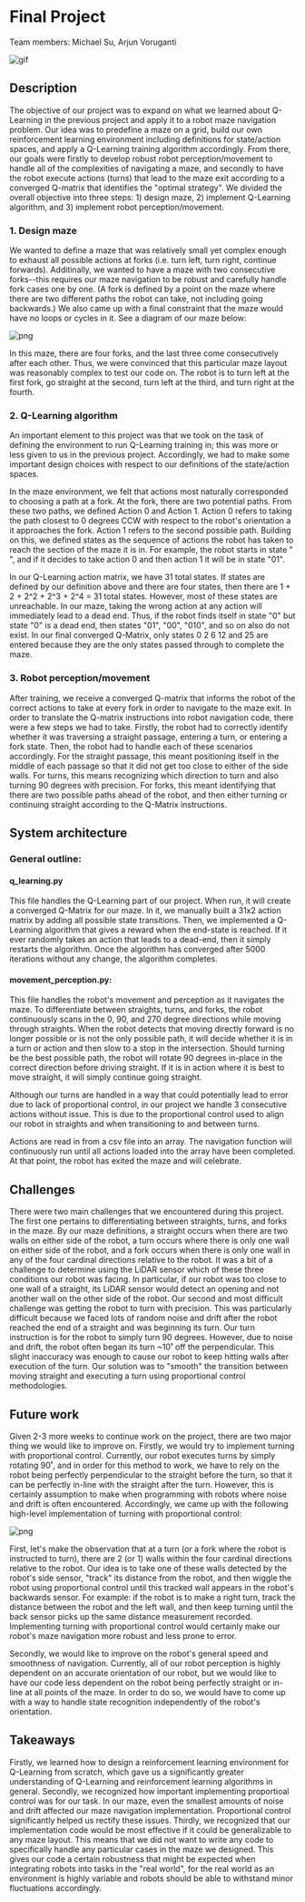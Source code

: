 # Final Project

Team members: Michael Su, Arjun Voruganti

![gif](https://github.com/mi-s/final_project/blob/main/maze_run.gif)

## Description

The objective of our project was to expand on what we learned about Q-Learning in the previous project and apply it to a robot maze navigation problem. Our idea was to predefine a maze on a grid, build our own reinforcement learning environment including definitions for state/action spaces, and apply a Q-Learning training algorithm accordingly. From there, our goals were firstly to develop robust robot perception/movement to handle all of the complexities of navigating a maze, and secondly to have the robot execute actions (turns) that lead to the maze exit according to a converged Q-matrix that identifies the "optimal strategy". We divided the overall objective into three steps: 1) design maze, 2) implement Q-Learning algorithm, and 3) implement robot perception/movement.

### 1. Design maze

We wanted to define a maze that was relatively small yet complex enough to exhaust all possible actions at forks (i.e. turn left, turn right, continue forwards). Additinally, we wanted to have a maze with two consecutive forks--this requires our maze navigation to be robust and carefully handle fork cases one by one. (A fork is defined by a point on the maze where there are two different paths the robot can take, not including going backwards.) We also came up with a final constraint that the maze would have no loops or cycles in it. See a diagram of our maze below:

![png](https://github.com/mi-s/final_project/blob/main/maze%20layout.png)

In this maze, there are four forks, and the last three come consecutively after each other. Thus, we were convinced that this particular maze layout was reasonably complex to test our code on. The robot is to turn left at the first fork, go straight at the second, turn left at the third, and turn right at the fourth.

### 2. Q-Learning algorithm

An important element to this project was that we took on the task of defining the environment to run Q-Learning training in; this was more or less given to us in the previous project. Accordingly, we had to make some important design choices with respect to our definitions of the state/action spaces. 

In the maze environment, we felt that actions most naturally corresponded to choosing a path at a fork.   At the fork, there are two potential paths.  From these two paths, we defined Action 0 and Action 1. Action 0 refers to taking the path closest to 0 degrees CCW with respect to the robot's orientation a it approaches the fork.  Action 1 refers to the second possible path.  Building on this, we defined states as the sequence of actions the robot has taken to reach the section of the maze it is in.  For example, the robot starts in state " ", and if it decides to take action 0 and then action 1 it will be in state "01".

In our Q-Learning action matrix, we have 31 total states.  If states are defined by our definition above and there are four states, then there are 1 + 2 + 2^2 + 2^3 + 2^4 = 31 total states.  However, most of these states are unreachable.  In our maze, taking the wrong action at any action will immediately lead to a dead end.  Thus, if the robot finds itself in state "0" but state "0" is a dead end, then states "01", "00", "010", and so on also do not exist.  In our final converged Q-Matrix, only states 0 2 6 12 and 25 are entered because they are the only states passed through to complete the maze.


### 3. Robot perception/movement

After training, we receive a converged Q-matrix that informs the robot of the correct actions to take at every fork in order to navigate to the maze exit. In order to translate the Q-matrix instructions into robot navigation code, there were a few steps we had to take. Firstly, the robot had to correctly identify whether it was traversing a straight passage, entering a turn, or entering a fork state. Then, the robot had to handle each of these scenarios accordingly. For the straight passage, this meant positioning itself in the middle of each passage so that it did not get too close to either of the side walls. For turns, this means recognizing which direction to turn and also turning 90 degrees with precision. For forks, this meant identifying that there are two possible paths ahead of the robot, and then either turning or continuing straight according to the Q-Matrix instructions. 

## System architecture

### General outline:

#### q_learning.py
This file handles the Q-Learning part of our project.  When run, it will create a converged Q-Matrix for our maze.  In it, we manually built a 31x2 action matrix by adding all possible state transitions.  Then, we implemented a Q-Learning algorithm that gives a reward when the end-state is reached.  If it ever randomly takes an action that leads to a dead-end, then it simply restarts the algorithm.  Once the algorithm has converged after 5000 iterations without any change, the algorithm completes.

#### movement_perception.py:
This file handles the robot's movement and perception as it navigates the maze.  To differentiate between straights, turns, and forks, the robot continuously scans in the 0, 90, and 270 degree directions while moving through straights.  When the robot detects that moving directly forward is no longer possible or is not the only possible path, it will  decide whether it is in a turn or action and then slow to a stop in the intersection.  Should turning be the best possible path, the robot will rotate 90 degrees in-place in the correct direction before driving straight.  If it is in action where it is best to move straight, it will simply continue going straight. 

Although our turns are handled in a way that could potentially lead to error due to lack of proportional control, in our project we handle 3 consecutive actions without issue.  This is due to the proportional control used to align our robot in straights and when transitioning to and between turns.

Actions are read in from a csv file into an array.  The navigation function will continuously run until all actions loaded into the array have been completed.  At that point, the robot has exited the maze and will celebrate.

## Challenges

There were two main challenges that we encountered during this project. The first one pertains to differentiating between straights, turns, and forks in the maze. By our maze definitions, a straight occurs when there are two walls on either side of the robot, a turn occurs where there is only one wall on either side of the robot, and a fork occurs when there is only one wall in any of the four cardinal directions relative to the robot. It was a bit of a challenge to determine using the LiDAR sensor which of these three conditions our robot was facing. In particular, if our robot was too close to one wall of a straight, its LiDAR sensor would detect an opening and not another wall on the other side of the robot. Our second and most difficult challenge was getting the robot to turn with precision. This was particularly difficult because we faced lots of random noise and drift after the robot reached the end of a straight and was beginning its turn. Our turn instruction is for the robot to simply turn 90 degrees. However, due to noise and drift, the robot often began its turn ~10˚ off the perpendicular. This slight inaccuracy was enough to cause our robot to keep hitting walls after execution of the turn. Our solution was to "smooth" the transition between moving straight and executing a turn using proportional control methodologies.

## Future work

Given 2-3 more weeks to continue work on the project, there are two major thing we would like to improve on. Firstly, we would try to implement turning with proportional control. Currently, our robot executes turns by simply rotating 90˚, and in order for this method to work, we have to rely on the robot being perfectly perpendicular to the straight before the turn, so that it can be perfectly in-line with the straight after the turn. However, this is certainly assumption to make when programming with robots where noise and drift is often encountered. Accordingly, we came up with the following high-level implementation of turning with proportional control:

![png](https://github.com/mi-s/final_project/blob/main/proportional_control_turn_idea.png)

First, let's make the observation that at a turn (or a fork where the robot is instructed to turn), there are 2 (or 1) walls within the four cardinal directions relative to the robot. Our idea is to take one of these walls detected by the robot's side sensor, "track" its distance from the robot, and then wiggle the robot using proportional control until this tracked wall appears in the robot's backwards sensor. For example: if the robot is to make a right turn, track the distance between the robot and the left wall, and then keep turning until the back sensor picks up the same distance measurement recorded. Implementing turning with proportional control would certainly make our robot's maze navigation more robust and less prone to error.

Secondly, we would like to improve on the robot's general speed and smoothness of navigation. Currently, all of our robot perception is highly dependent on an accurate orientation of our robot, but we would like to have our code less dependent on the robot being perfectly straight or in-line at all points of the maze. In order to do so, we would have to come up with a way to handle state recognition independently of the robot's orientation.

## Takeaways

Firstly, we learned how to design a reinforcement learning environment for Q-Learning from scratch, which gave us a significantly greater understanding of Q-Learning and reinforcement learning algorithms in general. Secondly, we recognized how important implementing proportioal control was for our task. In our maze, even the smallest amounts of noise and drift affected our maze navigation implementation. Proportional control significantly helped us rectify these issues. Thirdly, we recognized that our implementation code would be most effective if it could be generalizable to any maze layout. This means that we did not want to write any code to specifically handle any particular cases in the maze we designed. This gives our code a certain robustness that might be expected when integrating robots into tasks in the "real world", for the real world as an environment is highly variable and robots should be able to withstand minor fluctuations accordingly.

